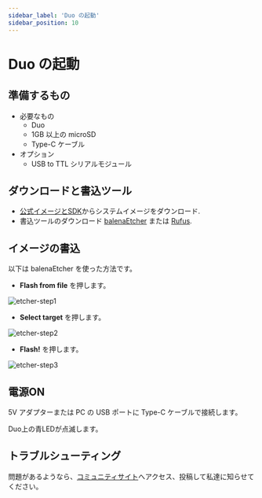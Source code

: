 ```yaml
---
sidebar_label: 'Duo の起動'
sidebar_position: 10
---
```


# Duo の起動

## 準備するもの

- 必要なもの
  - Duo
  - 1GB 以上の microSD
  - Type-C ケーブル
- オプション
  - USB to TTL シリアルモジュール

## ダウンロードと書込ツール
- [公式イメージとSDK](https://milkv.io/docs/duo/resources/image-sdk)からシステムイメージをダウンロード.
- 書込ツールのダウンロード [balenaEtcher](https://etcher.balena.io/) または [Rufus](https://rufus.ie/en/).

## イメージの書込
以下は balenaEtcher を使った方法です。

-  **Flash from file** を押します。

![etcher-step1](/docs/duo/etcher-step1.png)

- **Select target** を押します。

![etcher-step2](/docs/duo/etcher-step2.png)

- **Flash!** を押します。

![etcher-step3](/docs/duo/etcher-step3.png)

## 電源ON

5V アダプターまたは PC の USB ポートに Type-C ケーブルで接続します。

Duo上の青LEDが点滅します。

## トラブルシューティング

問題があるようなら、[コミュニティサイト](https://community.milkv.io/)へアクセス、投稿して私達に知らせてください。
